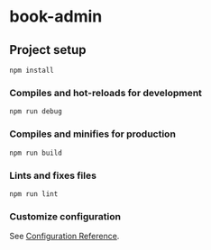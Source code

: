 # book-admin
<!-- 图书管理系统 -->   
## Project setup
```
npm install
```

### Compiles and hot-reloads for development
```
npm run debug
```

### Compiles and minifies for production
```
npm run build
```

### Lints and fixes files
```
npm run lint
```

### Customize configuration
See [Configuration Reference](https://cli.vuejs.org/config/).